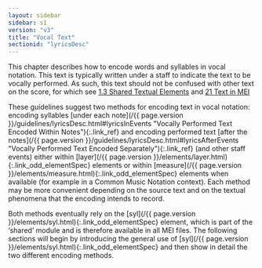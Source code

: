 ```yaml
---
layout: sidebar
sidebar: s1
version: "v3"
title: "Vocal Text"
sectionid: "lyricsDesc"
---
```




This chapter describes how to encode words and syllables in vocal notation. This text
is
typically written under a staff to indicate the text to be vocally performed. As such,
this text
should not be confused with other text on the score, for which see <a class="link_ptr" title="Shared Textual Elements" href="/{{ page.version }}/guidelines/shared.html#sharedTextualElements">1.3 Shared Textual Elements</a> and 
<a class="link_ptr" title="Text in MEI" href="/{{ page.version }}/guidelines/text.html">21 Text in MEI</a>


These guidelines suggest two methods for encoding text in vocal notation: encoding
syllables
[under each note](/{{ page.version }}/guidelines/lyricsDesc.html#lyricsInEvents "Vocally Performed Text Encoded Within Notes"){:.link_ref} and encoding performed text [after the notes](/{{ page.version }}/guidelines/lyricsDesc.html#lyricsAfterEvents "Vocally Performed Text Encoded Separately"){:.link_ref} (and other staff events) either within [layer](/{{ page.version }}/elements/layer.html){:.link_odd_elementSpec} elements or within [measure](/{{ page.version }}/elements/measure.html){:.link_odd_elementSpec} elements when
available (for example in a Common Music Notation context). Each method may be more
convenient
depending on the source text and on the textual phenomena that the encoding intends
to
record.


Both methods eventually rely on the [syl](/{{ page.version }}/elements/syl.html){:.link_odd_elementSpec} element, which is part of the
‘shared’ module and is therefore available in all MEI files. The following
sections will begin by introducing the general use of [syl](/{{ page.version }}/elements/syl.html){:.link_odd_elementSpec} and then show in
detail the two different encoding methods.








